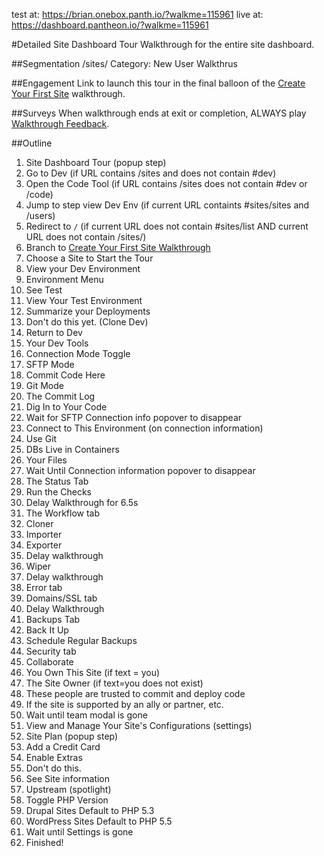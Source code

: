 test at: https://brian.onebox.panth.io/?walkme=115961
live at: https://dashboard.pantheon.io/?walkme=115961

#Detailed Site Dashboard Tour
Walkthrough for the entire site dashboard.

##Segmentation
/sites/
Category: New User Walkthrus

##Engagement
Link to launch this tour in the final balloon of the [Create Your First Site](/walkthroughs/create-your-first-site.md) walkthrough.

##Surveys
When walkthrough ends at exit or completion, ALWAYS play [Walkthrough Feedback](/surveys/walkthrough-feedback.md).

##Outline
1. Site Dashboard Tour (popup step)
2. Go to Dev (if URL contains /sites and does not contain #dev)
3. Open the Code Tool (if URL contains /sites does not contain #dev or /code)
4. Jump to step view Dev Env (if current URL containts #sites/sites and /users)
5. Redirect to `/` (if current URL does not contain #sites/list AND current URL does not contain /sites/)
6. Branch to [Create Your First Site Walkthrough](/walkthroughs/create-your-first-site.md)
7. Choose a Site to Start the Tour
8. View your Dev Environment
9. Environment Menu
10. See Test
11. View Your Test Environment
12. Summarize your Deployments
13. Don't do this yet. (Clone Dev)
14. Return to Dev
15. Your Dev Tools
16. Connection Mode Toggle
17. SFTP Mode
18. Commit Code Here
19. Git Mode
20. The Commit Log
21. Dig In to Your Code
22. Wait for SFTP Connection info popover to disappear
23. Connect to This Environment (on connection information)
24. Use Git
25. DBs Live in Containers
26. Your Files
27. Wait Until Connection information popover to disappear
28. The Status Tab
29. Run the Checks
30. Delay Walkthrough for 6.5s
31. The Workflow tab
32. Cloner
33. Importer
34. Exporter
35. Delay walkthrough
36. Wiper
37. Delay walkthrough
38. Error tab
39. Domains/SSL tab
40. Delay Walkthrough
41. Backups Tab
42. Back It Up
43. Schedule Regular Backups
44. Security tab
45. Collaborate
46. You Own This Site (if text = you)
47. The Site Owner (if text=you does not exist)
48. These people are trusted to commit and deploy code
49. If the site is supported by an ally or partner, etc.
50. Wait until team modal is gone
51. View and Manage Your Site's Configurations (settings)
52. Site Plan (popup step)
53. Add a Credit Card
54. Enable Extras
55. Don't do this.
56. See Site information
57. Upstream (spotlight)
58. Toggle PHP Version
59. Drupal Sites Default to PHP 5.3
60. WordPress Sites Default to PHP 5.5
61. Wait until Settings is gone
62. Finished!

